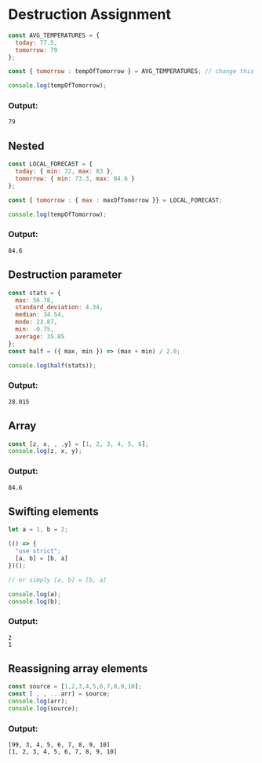 # Destruction Assignment

```javascript
const AVG_TEMPERATURES = {
  today: 77.5,
  tomorrow: 79
};

const { tomorrow : tempOfTomorrow } = AVG_TEMPERATURES; // change this line

console.log(tempOfTomorrow);
```

### Output:

```
79
```

## Nested 

```javascript
const LOCAL_FORECAST = {
  today: { min: 72, max: 83 },
  tomorrow: { min: 73.3, max: 84.6 }
};

const { tomorrow : { max : maxOfTomorrow }} = LOCAL_FORECAST; 

console.log(tempOfTomorrow);
```

### Output:
```
84.6
```

## Destruction parameter

```javascript
const stats = {
  max: 56.78,
  standard_deviation: 4.34,
  median: 34.54,
  mode: 23.87,
  min: -0.75,
  average: 35.85
};
const half = ({ max, min }) => (max + min) / 2.0;

console.log(half(stats)); 
```
### Output:
```
28.015
```

## Array

```javascript
const [z, x, , ,y] = [1, 2, 3, 4, 5, 6];
console.log(z, x, y);
```
### Output:
```
84.6
```

## Swifting elements

```javascript
let a = 1, b = 2;

(() => {
  "use strict";
  [a, b] = [b, a]
})();

// or simply [a, b] = [b, a]

console.log(a); 
console.log(b); 
```
### Output:
```
2
1
```

## Reassigning array elements

``` javascript
const source = [1,2,3,4,5,6,7,8,9,10];
const [ , , ...arr] = source; 
console.log(arr); 
console.log(source);
```

### Output:
```
[99, 3, 4, 5, 6, 7, 8, 9, 10]
[1, 2, 3, 4, 5, 6, 7, 8, 9, 10]
```
